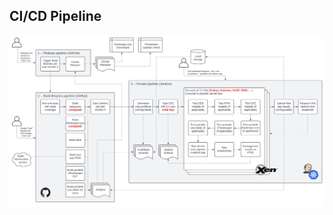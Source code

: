 ## CI/CD Pipeline

![Schematics of the Flowkeeper CI/CD pipeline](fk-pipeline.svg "Flowkeeper CI/CD pipeline")
